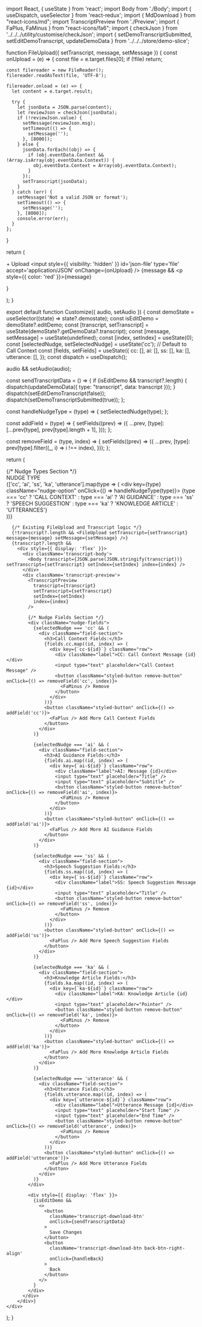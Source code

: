 import React, { useState } from 'react';
import Body from './Body';
import { useDispatch, useSelector } from 'react-redux';
import { MdDownload } from "react-icons/md";
import TranscriptPreview from './Preview';
import { FaPlus, FaMinus } from "react-icons/fa6";
import { checkJson } from '../../../utility/customise/checkJson';
import { setDemoTranscriptSubmitted, setEditDemoTranscript, updateDemoData } from '../../../store/demo-slice';

function FileUpload({ setTranscript, message, setMessage }) {
  const onUpload = (e) => {
    const file = e.target.files[0];
    if (!file) return;

    const filereader = new FileReader();
    filereader.readAsText(file, 'UTF-8');

    filereader.onload = (e) => {
      let content = e.target.result;

      try {
        let jsonData = JSON.parse(content);
        let reviewJson = checkJson(jsonData);
        if (!reviewJson.value) {
          setMessage(reviewJson.msg);
          setTimeout(() => {
            setMessage('');
          }, [8000]);
        } else {
          jsonData.forEach((obj) => {
            if (obj.eventData.Context && !Array.isArray(obj.eventData.Context)) {
              obj.eventData.Context = Array(obj.eventData.Context);
            }
          });
          setTranscript(jsonData);
        }
      } catch (err) {
        setMessage('Not a valid JSON or format');
        setTimeout(() => {
          setMessage('');
        }, [8000]);
        console.error(err);
      }
    };
  }

  return (
    <form className='body-container'>
      <label htmlFor='json-file' className='upload-btn tab btn-active'>+ Upload</label>
      <input style={{ visibility: 'hidden' }} id='json-file' type='file' accept='application/JSON' onChange={onUpload} />
      {message && <p style={{ color: 'red' }}>{message}</p>}
    </form>
  );
}

export default function Customize({ audio, setAudio }) {
  const demoState = useSelector((state) => state?.demostate);
  const isEditDemo = demoState?.editDemo;
  const [transcript, setTranscript] = useState(demoState?.getDemoData?.transcript);
  const [message, setMessage] = useState(undefined);
  const [index, setIndex] = useState(0);
  const [selectedNudge, setSelectedNudge] = useState('cc'); // Default to Call Context
  const [fields, setFields] = useState({
    cc: [],
    ai: [],
    ss: [],
    ka: [],
    utterance: [],
  });
  const dispatch = useDispatch();

  audio && setAudio(audio);

  const sendTranscriptData = () => {
    if (isEditDemo && transcript?.length) {
      dispatch(updateDemoData({ type: "transcript", data: transcript }));
    }
    dispatch(setEditDemoTranscript(false));
    dispatch(setDemoTranscriptSubmitted(true));
  };

  const handleNudgeType = (type) => {
    setSelectedNudge(type);
  };

  const addField = (type) => {
    setFields((prev) => ({
      ...prev,
      [type]: [...prev[type], prev[type].length + 1],
    }));
  };

  const removeField = (type, index) => {
    setFields((prev) => ({
      ...prev,
      [type]: prev[type].filter((_, i) => i !== index),
    }));
  };

  return (
    <div className='transcript-container'>
      {/* Nudge Types Section */}
      <div className="nudge-types">
        <div className="options-types">NUDGE TYPE</div>
        <div className="nudge-options">
          {['cc', 'ai', 'ss', 'ka', 'utterance'].map(type => (
            <div key={type} className="nudge-option" onClick={() => handleNudgeType(type)}>
              <span>{type === 'cc' ? 'CALL CONTEXT' : type === 'ai' ? 'AI GUIDANCE' : type === 'ss' ? 'SPEECH SUGGESTION' : type === 'ka' ? 'KNOWLEDGE ARTICLE' : 'UTTERANCES'}</span>
            </div>
          ))}
        </div>
      </div>

      {/* Existing FileUpload and Transcript logic */}
      {!transcript?.length && <FileUpload setTranscript={setTranscript} message={message} setMessage={setMessage} />}
      {transcript?.length &&
        <div style={{ display: 'flex' }}>
          <div className='transcript-body'>
            <Body transcript={JSON.parse(JSON.stringify(transcript))} setTranscript={setTranscript} setIndex={setIndex} index={index} />
          </div>
          <div className='transcript-preview'>
            <TranscriptPreview
              transcript={transcript}
              setTranscript={setTranscript}
              setIndex={setIndex}
              index={index}
            />

            {/* Nudge Fields Section */}
            <div className="nudge-fields">
              {selectedNudge === 'cc' && (
                <div className="field-section">
                  <h3>Call Context Fields:</h3>
                  {fields.cc.map((id, index) => (
                    <div key={`cc-${id}`} className="row">
                      <div className="label">CC: Call Context Message {id}</div>
                      <input type="text" placeholder="Call Context Message" />
                      <button className="styled-button remove-button" onClick={() => removeField('cc', index)}>
                        <FaMinus /> Remove
                      </button>
                    </div>
                  ))}
                  <button className="styled-button" onClick={() => addField('cc')}>
                    <FaPlus /> Add More Call Context Fields
                  </button>
                </div>
              )}

              {selectedNudge === 'ai' && (
                <div className="field-section">
                  <h3>AI Guidance Fields:</h3>
                  {fields.ai.map((id, index) => (
                    <div key={`ai-${id}`} className="row">
                      <div className="label">AI: Message {id}</div>
                      <input type="text" placeholder="Title" />
                      <input type="text" placeholder="Subtitle" />
                      <button className="styled-button remove-button" onClick={() => removeField('ai', index)}>
                        <FaMinus /> Remove
                      </button>
                    </div>
                  ))}
                  <button className="styled-button" onClick={() => addField('ai')}>
                    <FaPlus /> Add More AI Guidance Fields
                  </button>
                </div>
              )}

              {selectedNudge === 'ss' && (
                <div className="field-section">
                  <h3>Speech Suggestion Fields:</h3>
                  {fields.ss.map((id, index) => (
                    <div key={`ss-${id}`} className="row">
                      <div className="label">SS: Speech Suggestion Message {id}</div>
                      <input type="text" placeholder="Title" />
                      <button className="styled-button remove-button" onClick={() => removeField('ss', index)}>
                        <FaMinus /> Remove
                      </button>
                    </div>
                  ))}
                  <button className="styled-button" onClick={() => addField('ss')}>
                    <FaPlus /> Add More Speech Suggestion Fields
                  </button>
                </div>
              )}

              {selectedNudge === 'ka' && (
                <div className="field-section">
                  <h3>Knowledge Article Fields:</h3>
                  {fields.ka.map((id, index) => (
                    <div key={`ka-${id}`} className="row">
                      <div className="label">KA: Knowledge Article {id}</div>
                      <input type="text" placeholder="Pointer" />
                      <button className="styled-button remove-button" onClick={() => removeField('ka', index)}>
                        <FaMinus /> Remove
                      </button>
                    </div>
                  ))}
                  <button className="styled-button" onClick={() => addField('ka')}>
                    <FaPlus /> Add More Knowledge Article Fields
                  </button>
                </div>
              )}

              {selectedNudge === 'utterance' && (
                <div className="field-section">
                  <h3>Utterance Fields:</h3>
                  {fields.utterance.map((id, index) => (
                    <div key={`utterance-${id}`} className="row">
                      <div className="label">Utterance Message {id}</div>
                      <input type="text" placeholder="Start Time" />
                      <input type="text" placeholder="End Time" />
                      <button className="styled-button remove-button" onClick={() => removeField('utterance', index)}>
                        <FaMinus /> Remove
                      </button>
                    </div>
                  ))}
                  <button className="styled-button" onClick={() => addField('utterance')}>
                    <FaPlus /> Add More Utterance Fields
                  </button>
                </div>
              )}
            </div>

            <div style={{ display: 'flex' }}>
              {isEditDemo &&
                <>
                  <button
                    className='transcript-download-btn'
                    onClick={sendTranscriptData}
                  >
                    Save Changes
                  </button>
                  <button
                    className='transcript-download-btn back-btn-right-align'
                    onClick={handleBack}
                  >
                    Back
                  </button>
                </>
              }
            </div>
          </div>
        </div>}
    </div>
  );
}
